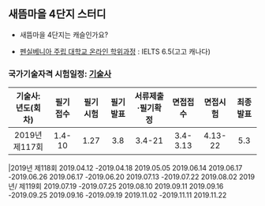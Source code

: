 ## 새뜸마을 4단지 스터디
- 새뜸마을 4단지는 캐슬인가요?

- [펜실베니아 주립 대학교 온라인 학위과정](https://www.worldcampus.psu.edu/degrees-and-certificates/data-analytics-base/overview) : IELTS 6.5(고고 캐나다)

### 국가기술자격 시험일정: [기술사](http://www.q-net.or.kr/crf021.do?id=crf02101&gSite=Q&gId=&scheType=01)  
|기술사: 년도(회차)|필기접수|필기시험|필기발표|서류제출·필기확정|면접접수|면접시험|최종발표|
|:--------:|:---------:|:---------:|:---------:|:---------:|:---------:|:---------:|:---------:|
|2019년 제117회|1.4-10|1.27|3.8|3.4-21|3.4-3.13|4.13-22|5.3|

|2019년 제118회	2019.04.12
-2019.04.18	2019.05.05	2019.06.14	2019.06.17
-2019.06.26	2019.06.17
-2019.06.20	2019.07.13
-2019.07.22	2019.08.02
2019년/
제119회	2019.07.19
-2019.07.25	2019.08.10	2019.09.11	2019.09.16
-2019.09.25	2019.09.16
-2019.09.19	2019.11.02
-2019.11.11	2019.11.22
